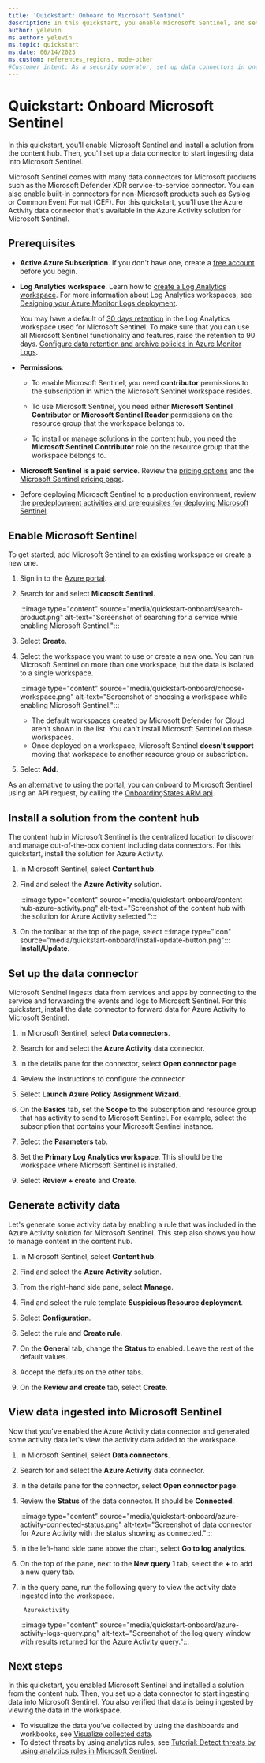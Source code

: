 ```yaml
---
title: 'Quickstart: Onboard to Microsoft Sentinel'
description: In this quickstart, you enable Microsoft Sentinel, and set up data connectors to monitor and protect your environment.
author: yelevin
ms.author: yelevin
ms.topic: quickstart
ms.date: 06/14/2023
ms.custom: references_regions, mode-other
#Customer intent: As a security operator, set up data connectors in one place so I can monitor and protect my environment.
---
```


# Quickstart: Onboard Microsoft Sentinel

In this quickstart, you'll enable Microsoft Sentinel and install a solution from the content hub. Then, you'll set up a data connector to start ingesting data into Microsoft Sentinel.

Microsoft Sentinel comes with many data connectors for Microsoft products such as the Microsoft Defender XDR service-to-service connector. You can also enable built-in connectors for non-Microsoft products such as Syslog or Common Event Format (CEF). For this quickstart, you'll use the Azure Activity data connector that's available in the Azure Activity solution for Microsoft Sentinel.

## Prerequisites

- **Active Azure Subscription**. If you don't have one, create a [free account](https://azure.microsoft.com/free/?WT.mc_id=A261C142F) before you begin.

- **Log Analytics workspace**. Learn how to [create a Log Analytics workspace](../azure-monitor/logs/quick-create-workspace.md). For more information about Log Analytics workspaces, see [Designing your Azure Monitor Logs deployment](../azure-monitor/logs/workspace-design.md).

    You may have a default of [30 days retention](../azure-monitor/logs/cost-logs.md#legacy-pricing-tiers) in the Log Analytics workspace used for Microsoft Sentinel. To make sure that you can use all Microsoft Sentinel functionality and features, raise the retention to 90 days. [Configure data retention and archive policies in Azure Monitor Logs](../azure-monitor/logs/data-retention-archive.md).

- **Permissions**:

    - To enable Microsoft Sentinel, you need **contributor** permissions to the subscription in which the Microsoft Sentinel workspace resides.

    - To use Microsoft Sentinel, you need either **Microsoft Sentinel Contributor** or **Microsoft Sentinel Reader** permissions on the resource group that the workspace belongs to.
    - To install or manage solutions in the content hub, you need the **Microsoft Sentinel Contributor** role on the resource group that the workspace belongs to.

- **Microsoft Sentinel is a paid service**. Review the [pricing options](https://go.microsoft.com/fwlink/?linkid=2104058) and the [Microsoft Sentinel pricing page](https://azure.microsoft.com/pricing/details/azure-sentinel/).

- Before deploying Microsoft Sentinel to a production environment, review the [predeployment activities and prerequisites for deploying Microsoft Sentinel](prerequisites.md).

## Enable Microsoft Sentinel <a name="enable"></a>

To get started, add Microsoft Sentinel to an existing workspace or create a new one.

1. Sign in to the [Azure portal](https://portal.azure.com/).

1. Search for and select **Microsoft Sentinel**.

    :::image type="content" source="media/quickstart-onboard/search-product.png" alt-text="Screenshot of searching for a service while enabling Microsoft Sentinel.":::   

1. Select **Create**.

1. Select the workspace you want to use or create a new one. You can run Microsoft Sentinel on more than one workspace, but the data is isolated to a single workspace.

    :::image type="content" source="media/quickstart-onboard/choose-workspace.png" alt-text="Screenshot of choosing a workspace while enabling Microsoft Sentinel.":::      
 
   - The default workspaces created by Microsoft Defender for Cloud aren't shown in the list. You can't install Microsoft Sentinel on these workspaces.
   - Once deployed on a workspace, Microsoft Sentinel **doesn't support** moving that workspace to another resource group or subscription.

1. Select **Add**.

As an alternative to using the portal, you can onboard to Microsoft Sentinel using an API request, by calling the [OnboardingStates ARM api](/rest/api/securityinsights/sentinel-onboarding-states/create?view=rest-securityinsights-2024-03-01&preserve-view=true&tabs=HTTP).

## Install a solution from the content hub

The content hub in Microsoft Sentinel is the centralized location to discover and manage out-of-the-box content including data connectors. For this quickstart, install the solution for Azure Activity.

1. In Microsoft Sentinel, select **Content hub**.

1. Find and select the **Azure Activity** solution.

   :::image type="content" source="media/quickstart-onboard/content-hub-azure-activity.png" alt-text="Screenshot of the content hub with the solution for Azure Activity selected.":::

1. On the toolbar at the top of the page, select :::image type="icon" source="media/quickstart-onboard/install-update-button.png"::: **Install/Update**.

## Set up the data connector

Microsoft Sentinel ingests data from services and apps by connecting to the service and forwarding the events and logs to Microsoft Sentinel. For this quickstart, install the data connector to forward data for Azure Activity to Microsoft Sentinel.
 
1. In Microsoft Sentinel, select **Data connectors**.

1. Search for and select the **Azure Activity** data connector.

1. In the details pane for the connector, select **Open connector page**.

1. Review the instructions to configure the connector.

1. Select **Launch Azure Policy Assignment Wizard**.

1. On the **Basics** tab, set the **Scope** to the subscription and resource group that has activity to send to Microsoft Sentinel. For example, select the subscription that contains your Microsoft Sentinel instance.

1. Select the **Parameters** tab.

1. Set the **Primary Log Analytics workspace**. This should be the workspace where Microsoft Sentinel is installed.

1. Select **Review + create** and **Create**.

## Generate activity data

Let's generate some activity data by enabling a rule that was included in the Azure Activity solution for Microsoft Sentinel. This step also shows you how to manage content in the content hub.

1. In Microsoft Sentinel, select **Content hub**.

1. Find and select the **Azure Activity** solution.

1. From the right-hand side pane, select **Manage**.

1. Find and select the rule template **Suspicious Resource deployment**.

1. Select **Configuration**.

1. Select the rule and **Create rule**.

1. On the **General** tab, change the **Status** to enabled. Leave the rest of the default values.

1. Accept the defaults on the other tabs.

1. On the **Review and create** tab, select **Create**.

## View data ingested into Microsoft Sentinel

Now that you've enabled the Azure Activity data connector and generated some activity data let's view the activity data added to the workspace.

1. In Microsoft Sentinel, select **Data connectors**.

1. Search for and select the **Azure Activity** data connector.

1. In the details pane for the connector, select **Open connector page**.

1. Review the **Status** of the data connector. It should be **Connected**.

   :::image type="content" source="media/quickstart-onboard/azure-activity-connected-status.png" alt-text="Screenshot of data connector for Azure Activity with the status showing as connected.":::

1. In the left-hand side pane above the chart, select **Go to log analytics**.

1. On the top of the pane, next to the **New query 1** tab, select the **+** to add a new query tab.

1. In the query pane, run the following query to view the activity date ingested into the workspace.

   ```kusto
    AzureActivity
   ```

   :::image type="content" source="media/quickstart-onboard/azure-activity-logs-query.png" alt-text="Screenshot of the log query window with results returned for the Azure Activity query.":::

## Next steps

In this quickstart, you enabled Microsoft Sentinel and installed a solution from the content hub. Then, you set up a data connector to start ingesting data into Microsoft Sentinel. You also verified that data is being ingested by viewing the data in the workspace.

- To visualize the data you've collected by using the dashboards and workbooks, see [Visualize collected data](get-visibility.md).
- To detect threats by using analytics rules, see [Tutorial: Detect threats by using analytics rules in Microsoft Sentinel](tutorial-log4j-detection.md).
